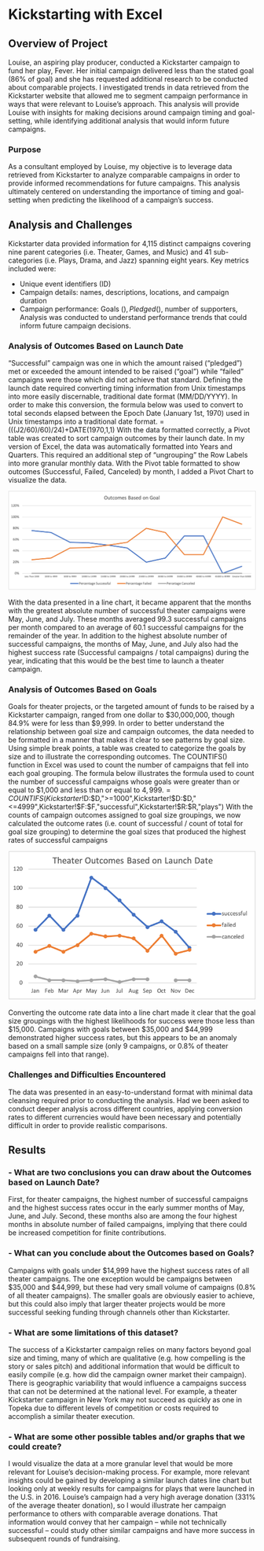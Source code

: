# Kickstarting with Excel

## Overview of Project
Louise, an aspiring play producer, conducted a Kickstarter campaign to fund her play, Fever.  Her initial campaign delivered less than the stated goal (86% of goal) and she has requested additional research to be conducted about comparable projects. 
I investigated trends in data retrieved from the Kickstarter website that allowed me to segment campaign performance in ways that were relevant to Louise’s approach.  This analysis will provide Louise with insights for making decisions around campaign timing and goal-setting, while identifying additional analysis that would inform future campaigns. 

### Purpose
As a consultant employed by Louise, my objective is to leverage data retrieved from Kickstarter to analyze comparable campaigns in order to provide informed recommendations for future campaigns.  This analysis ultimately centered on understanding the importance of timing and goal-setting when predicting the likelihood of a campaign’s success.

## Analysis and Challenges
Kickstarter data provided information for 4,115 distinct campaigns covering nine parent categories (i.e. Theater, Games, and Music) and 41 sub-categories (i.e. Plays, Drama, and Jazz) spanning eight years.  Key metrics included were:
-	Unique event identifiers (ID)
-	Campaign details:  names, descriptions, locations, and campaign duration
-	Campaign performance: Goals ($), Pledged ($), number of supporters, 
Analysis was conducted to understand performance trends that could inform future campaign decisions.   

### Analysis of Outcomes Based on Launch Date
“Successful” campaign was one in which the amount raised (“pledged”) met or exceeded the amount intended to be raised (“goal”) while “failed” campaigns were those which did not achieve that standard. 
Defining the launch date required converting timing information from Unix timestamps into more easily discernable, traditional date format (MM/DD/YYYY).  In order to make this conversion, the formula below was used to convert to total seconds elapsed between the Epoch Date (January 1st, 1970) used in Unix timestamps into a traditional date format.
=(((J2/60)/60)/24)+DATE(1970,1,1)
With the data formatted correctly, a Pivot table was created to sort campaign outcomes by their launch date.  In my version of Excel, the data was automatically formatted into Years and Quarters.  This required an additional step of “ungrouping” the Row Labels into more granular monthly data.  With the Pivot table formatted to show outcomes (Successful, Failed, Canceled) by month, I added a Pivot Chart to visualize the data.

![Outcomes_vs_Goals.png](https://github.com/benclark62/kickstarter-analysis/blob/main/resources/Outcomes_vs_Goals.png)

With the data presented in a line chart, it became apparent that the months with the greatest absolute number of successful theater campaigns were May, June, and July.  These months averaged 99.3 successful campaigns per month compared to an average of 60.1 successful campaigns for the remainder of the year.  In addition to the highest absolute number of successful campaigns, the months of May, June, and July also had the highest success rate (Successful campaigns / total campaigns) during the year, indicating that this would be the best time to launch a theater campaign.

### Analysis of Outcomes Based on Goals
Goals for theater projects, or the targeted amount of funds to be raised by a Kickstarter campaign, ranged from one dollar to $30,000,000, though 84.9% were for less than $9,999.  In order to better understand the relationship between goal size and campaign outcomes, the data needed to be formatted in a manner that makes it clear to see patterns by goal size.
Using simple break points, a table was created to categorize the goals by size and to illustrate the corresponding outcomes.  The COUNTIFS() function in Excel was used to count the number of campaigns that fell into each goal grouping.  The formula below illustrates the formula used to count the number of successful campaigns whose goals were greater than or equal to $1,000 and less than or equal to $4,999. 
=COUNTIFS(Kickstarter!$D:$D,">=1000",Kickstarter!$D:$D,"<=4999",Kickstarter!$F:$F,"successful",Kickstarter!$R:$R,"plays")
With the counts of campaign outcomes assigned to goal size groupings, we now calculated the outcome rates (i.e. count of successful / count of total for goal size grouping) to determine the goal sizes that produced the highest rates of successful campaigns

![Theater_Outcomes_vs_Launch.png](https://github.com/benclark62/kickstarter-analysis/blob/main/resources/Theater_Outcomes_vs_Launch.png)

Converting the outcome rate data into a line chart made it clear that the goal size groupings with the highest likelihoods for success were those less than $15,000.  Campaigns with goals between $35,000 and $44,999 demonstrated higher success rates, but this appears to be an anomaly based on a small sample size (only 9 campaigns, or 0.8% of theater campaigns fell into that range).

### Challenges and Difficulties Encountered
The data was presented in an easy-to-understand format with minimal data cleansing required prior to conducting the analysis.  Had we been asked to conduct deeper analysis across different countries, applying conversion rates to different currencies would have been necessary and potentially difficult in order to provide realistic comparisons.

## Results

### - What are two conclusions you can draw about the Outcomes based on Launch Date?
First, for theater campaigns, the highest number of successful campaigns and the highest success rates occur in the early summer months of May, June, and July.  Second, these months also are among the four highest months in absolute number of failed campaigns, implying that there could be increased competition for finite contributions.

### - What can you conclude about the Outcomes based on Goals?
Campaigns with goals under $14,999 have the highest success rates of all theater campaigns.  The one exception would be campaigns between $35,000 and $44,999, but these had very small volume of campaigns (0.8% of all theater campaigns).  The smaller goals are obviously easier to achieve, but this could also imply that larger theater projects would be more successful seeking funding through channels other than Kickstarter.

### - What are some limitations of this dataset?
The success of a Kickstarter campaign relies on many factors beyond goal size and timing, many of which are qualitative (e.g. how compelling is the story or sales pitch) and additional information that would be difficult to easily compile (e.g. how did the campaign owner market their campaign).
There is geographic variability that would influence a campaigns success that can not be determined at the national level.  For example, a theater Kickstarter campaign in New York may not succeed as quickly as one in Topeka due to different levels of competition or costs required to accomplish a similar theater execution. 

### - What are some other possible tables and/or graphs that we could create?
I would visualize the data at a more granular level that would be more relevant for Louise’s decision-making process.  For example, more relevant insights could be gained by developing a similar launch dates line chart but looking only at weekly results for campaigns for plays that were launched in the U.S. in 2016.
Louise’s campaign had a very high average donation (331% of the average theater donation), so I would illustrate her campaign performance to others with comparable average donations.  That information would convey that her campaign – while not technically successful – could study other similar campaigns and have more success in subsequent rounds of fundraising. 
